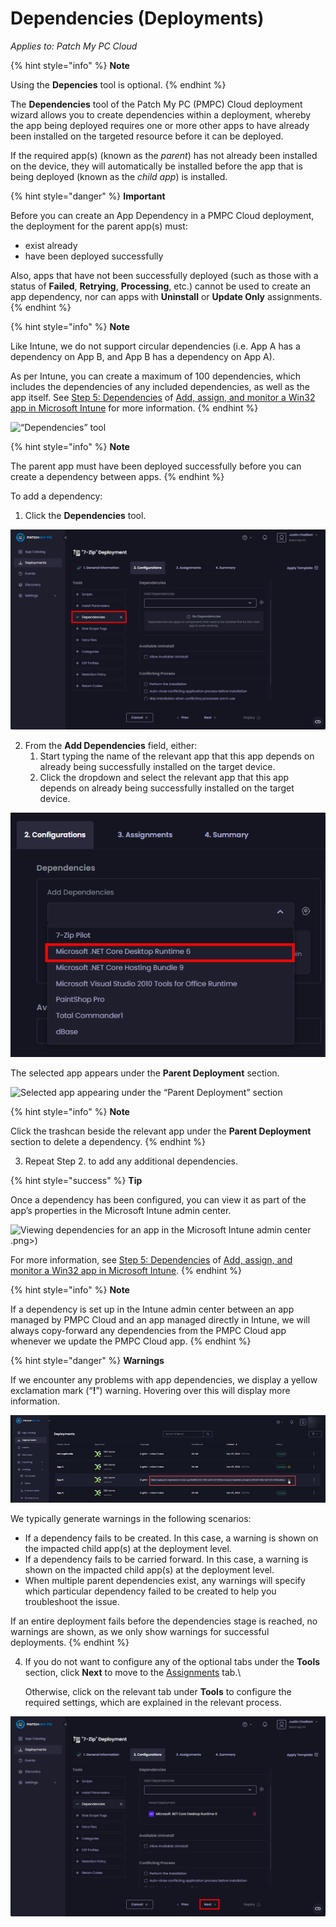 # Dependencies (Deployments)

_Applies to: Patch My PC Cloud_

{% hint style="info" %}
**Note**

Using the **Depencies** tool is optional.
{% endhint %}

The **Dependencies** tool of the Patch My PC (PMPC) Cloud deployment wizard allows you to create dependencies within a deployment, whereby the app being deployed requires one or more other apps to have already been installed on the targeted resource before it can be deployed.

If the required app(s) (known as the _parent_) has not already been installed on the device, they will automatically be installed before the app that is being deployed (known as the _child app_) is installed.

{% hint style="danger" %}
**Important**

Before you can create an App Dependency in a PMPC Cloud deployment, the deployment for the parent app(s) must:

* exist already
* have been deployed successfully

Also, apps that have not been successfully deployed (such as those with a status of **Failed**, **Retrying**, **Processing**, etc.) cannot be used to create an app dependency, nor can apps with **Uninstall** or **Update Only** assignments.
{% endhint %}

{% hint style="info" %}
**Note**

Like Intune, we do not support circular dependencies (i.e. App A has a dependency on App B, and App B has a dependency on App A).

As per Intune, you can create a maximum of 100 dependencies, which includes the dependencies of any included dependencies, as well as the app itself. See [Step 5: Dependencies](https://learn.microsoft.com/en-us/mem/intune/apps/apps-win32-add#step-5-dependencies) of [Add, assign, and monitor a Win32 app in Microsoft Intune](https://learn.microsoft.com/en-us/mem/intune/apps/apps-win32-add) for more information.
{% endhint %}

![“Dependencies” tool](/_images/image%20%2888%29.png "\"Dependencies\" tool")

{% hint style="info" %}
**Note**

The parent app must have been deployed successfully before you can create a dependency between apps.
{% endhint %}

To add a dependency:

1. Click the **Dependencies** tool.

![Clicking the &#x22;Dependencies&#x22; tool](/_images/image%20%2889%29.png "Clicking the &#x22;Dependencies&#x22; tool")

2. From the **Add Dependencies** field, either:
   1. Start typing the name of the relevant app that this app depends on already being successfully installed on the target device.
   2. Click the dropdown and select the relevant app that this app depends on already being successfully installed on the target device.

![Selecting the relevant app that this app depends on already being successfully installed on the target device](/_images/image%20%2890%29.png "Selecting the relevant app that this app depends on already being successfully installed on the target device")

The selected app appears under the **Parent Deployment** section.

![Selected app appearing under the “Parent Deployment” section](/_images/image%20%2891%29.png "Selected app appearing under the \"Parent Deployment\" section")

{% hint style="info" %}
**Note**

Click the trashcan beside the relevant app under the **Parent Deployment** section to delete a dependency.
{% endhint %}

3. Repeat Step 2. to add any additional dependencies.

{% hint style="success" %}
**Tip**

Once a dependency has been configured, you can view it as part of the app’s properties in the Microsoft Intune admin center.

![Viewing dependencies for an app in the Microsoft Intune admin center](/_images/image%20%28339).png>)

For more information, see [Step 5: Dependencies](https://learn.microsoft.com/en-us/mem/intune/apps/apps-win32-add#step-5-dependencies) of [Add, assign, and monitor a Win32 app in Microsoft Intune](https://learn.microsoft.com/en-us/mem/intune/apps/apps-win32-add).
{% endhint %}

{% hint style="info" %}
**Note**

If a dependency is set up in the Intune admin center between an app managed by PMPC Cloud and an app managed directly in Intune, we will always copy-forward any dependencies from the PMPC Cloud app whenever we update the PMPC Cloud app.
{% endhint %}

{% hint style="danger" %}
**Warnings**

If we encounter any problems with app dependencies, we display a yellow exclamation mark (“**!**”) warning. Hovering over this will display more information.

<img src="/_images/image%20%28334%29.png" alt="" data-size="original">

We typically generate warnings in the following scenarios:

* If a dependency fails to be created. In this case, a warning is shown on the impacted child app(s) at the deployment level.
* If a dependency fails to be carried forward. In this case, a warning is shown on the impacted child app(s) at the deployment level.
* When multiple parent dependencies exist, any warnings will specify which particular dependency failed to be created to help you troubleshoot the issue.



If an entire deployment fails before the dependencies stage is reached, no warnings are shown, as we only show warnings for successful deployments.
{% endhint %}

4.  If you do not want to configure any of the optional tabs under the **Tools** section, click **Next** to move to the [Assignments](../cloud-assignments-deployment-tab.md) tab.\


    Otherwise, click on the relevant tab under **Tools** to configure the required settings, which are explained in the relevant process.

![Clicking &#x22;Next&#x22; to move to the &#x22;Assignments&#x22; page](/_images/image%20%2892%29.png "Clicking &#x22;Next&#x22; to move to the &#x22;Assignments&#x22; page")
